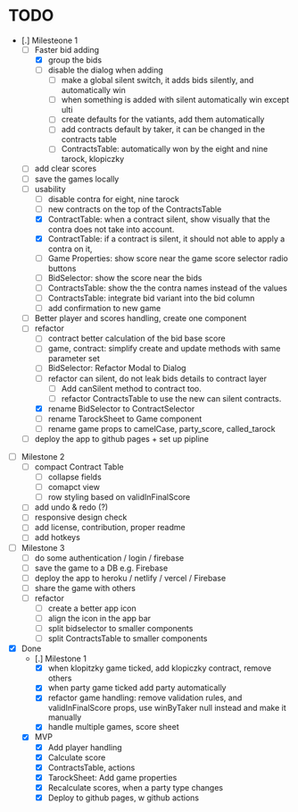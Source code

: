 # TODO
- [.] Milesteone 1
  - [ ] Faster bid adding
    - [x] group the bids
    - [ ] disable the dialog when adding
      - [ ] make a global silent switch, it adds bids silently, and automatically win
      - [ ] when something is added with silent automatically win except ulti
      - [ ] create defaults for the vatiants, add them automatically
      - [ ] add contracts default by taker, it can be changed in the contracts table
      - [ ] ContractsTable: automatically won by the eight and nine tarock, klopiczky
  - [ ] add clear scores
  - [ ] save the games locally
  - [ ] usability
    - [ ] disable contra for eight, nine tarock
    - [ ] new contracts on the top of the ContractsTable
    - [x] ContractTable: when a contract silent, show visually that the contra does not take into account.
    - [x] ContractTable: if a contract is silent, it should not able to apply a contra on it, 
    - [ ] Game Properties: show score near the game score selector radio buttons
    - [ ] BidSelector: show the score near the bids
    - [ ] ContractsTable: show the the contra names instead of the values
    - [ ] ContractsTable: integrate bid variant into the bid column
    - [ ] add confirmation to new game
  - [ ] Better player and scores handling, create one component
  - [ ] refactor
    - [ ] contract better calculation of the bid base score
    - [ ] game, contract: simplify create and update methods with same parameter set
    - [ ] BidSelector: Refactor Modal to Dialog
    - [ ] refactor can silent, do not leak bids details to contract layer
      - [ ] Add canSilent method to contract too.
      - [ ] refactor ContractsTable to use the new can silent contracts.      
    - [x] rename BidSelector to ContractSelector
    - [ ] rename TarockSheet to Game component
    - [ ] rename game props to camelCase, party_score, called_tarock
  - [ ] deploy the app to github pages + set up pipline
- [ ] Milestone 2
  - [ ] compact Contract Table
    - [ ] collapse fields
    - [ ] comapct view
    - [ ] row styling based on validInFinalScore
  - [ ] add undo & redo (?)
  - [ ] responsive design check
  - [ ] add license, contribution, proper readme
  - [ ] add hotkeys
- [ ] Milestone 3
  - [ ] do some authentication / login / firebase
  - [ ] save the game to a DB e.g. Firebase
  - [ ] deploy the app to heroku / netlify / vercel / Firebase
  - [ ] share the game with others
  - [ ] refactor
    - [ ] create a better app icon
    - [ ] align the icon in the app bar
    - [ ] split bidselector to smaller components
    - [ ] split ContractsTable to smaller components
- [x] Done
  - [.] Milestone 1
    - [x] when klopitzky game ticked, add klopiczky contract, remove others
    - [x] when party game ticked add party automatically 
    - [x] refactor game handling: remove validation rules, and validInFinalScore props, use winByTaker null instead and make it manually
    - [x] handle multiple games, score sheet
  - [x] MVP
    - [x] Add player handling
    - [x] Calculate score
    - [x] ContractsTable, actions
    - [x] TarockSheet: Add game properties
    - [x] Recalculate scores, when a party type changes
    - [x] Deploy to github pages, w github actions